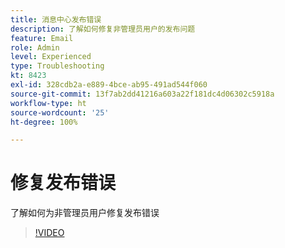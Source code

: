 ```yaml
---
title: 消息中心发布错误
description: 了解如何修复非管理员用户的发布问题
feature: Email
role: Admin
level: Experienced
type: Troubleshooting
kt: 8423
exl-id: 328cdb2a-e889-4bce-ab95-491ad544f060
source-git-commit: 13f7ab2dd41216a603a22f181dc4d06302c5918a
workflow-type: ht
source-wordcount: '25'
ht-degree: 100%

---
```


# 修复发布错误

了解如何为非管理员用户修复发布错误

>[!VIDEO](https://video.tv.adobe.com/v/335979?quality=12&learn=on)
